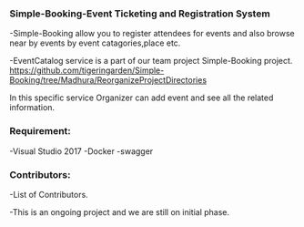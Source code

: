 
### Simple-Booking-Event Ticketing and Registration System
-Simple-Booking allow you to register attendees for events and also browse near by events by event catagories,place etc.

-EventCatalog service is a part of our team project Simple-Booking project.
https://github.com/tigeringarden/Simple-Booking/tree/Madhura/ReorganizeProjectDirectories

In this specific service Organizer can add event and see all the related information.

### Requirement:

-Visual Studio 2017
-Docker
-swagger


### Contributors:

-List of Contributors.

-This is an ongoing project and we are still on initial phase.